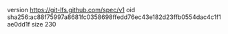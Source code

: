 version https://git-lfs.github.com/spec/v1
oid sha256:ac88f75997a8681fc0358698ffedd76ec43e182d23ffb0554dac4c1f1ae0dd1f
size 230
